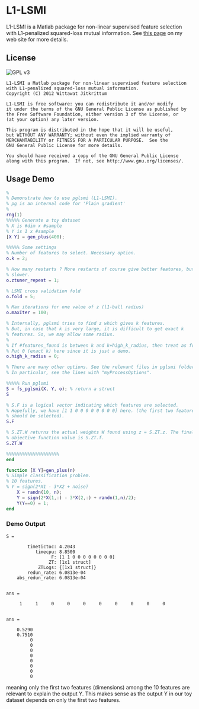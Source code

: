 # L1-LSMI

L1-LSMI is a Matlab package for non-linear supervised feature selection 
with L1-penalized squared-loss mutual information. See [this
page](http://wittawat.com/pages/l1lsmi.html) on my web site for more details.

## License 
![GPL v3](http://www.gnu.org/graphics/gplv3-127x51.png "GPL v3")

    L1-LSMI a Matlab package for non-linear supervised feature selection 
    with L1-penalized squared-loss mutual information.
    Copyright (C) 2012 Wittawat Jitkrittum

    L1-LSMI is free software: you can redistribute it and/or modify
    it under the terms of the GNU General Public License as published by
    the Free Software Foundation, either version 3 of the License, or
    (at your option) any later version.

    This program is distributed in the hope that it will be useful,
    but WITHOUT ANY WARRANTY; without even the implied warranty of
    MERCHANTABILITY or FITNESS FOR A PARTICULAR PURPOSE.  See the
    GNU General Public License for more details.

    You should have received a copy of the GNU General Public License
    along with this program.  If not, see http://www.gnu.org/licenses/.

## Usage Demo 

```matlab
%
% Demonstrate how to use pglsmi (L1-LSMI).
% pg is an internal code for 'Plain gradient'
%
rng(1)
%%%%% Generate a toy dataset
% X is #dim x #sample
% Y is 1 x #sample
[X Y] = gen_plus(400);

%%%%% Some settings
% Number of features to select. Necessary option.
o.k = 2;

% How many restarts ? More restarts of course give better features, but
% slower.
o.ztuner_repeat = 1;

% LSMI cross validation fold
o.fold = 5; 

% Max iterations for one value of z (l1-ball radius)
o.maxIter = 100;

% Internally, pglsmi tries to find z which gives k features.
% But, in case that k is very large, it is difficult to get exact k
% features. So, we may allow some radius.
% 
% If #features_found is between k and k+high_k_radius, then treat as found.
% Put 0 (exact k) here since it is just a demo. 
o.high_k_radius = 0; 

% There are many other options. See the relevant files in pglsmi folder.
% In particular, see the lines with "myProcessOptions".

%%%%% Run pglsmi
S = fs_pglsmi(X, Y, o); % return a struct 
S

% S.F is a logical vector indicating which features are selected.
% Hopefully, we have [1 1 0 0 0 0 0 0 0 0] here. (the first two features 
% should be selected).
S.F

% S.ZT.W returns the actual weights W found using z = S.ZT.z. The final
% objective function value is S.ZT.f.
S.ZT.W

%%%%%%%%%%%%%%%%%%%%
end

function [X Y]=gen_plus(n)
% Simple classification problem.    
% 10 features.
% Y = sign(2*X1 - 3*X2 + noise)
    X = randn(10, n);
    Y = sign(2*X(1,:) - 3*X(2,:) + randn(1,n)/2);
    Y(Y==0) = 1;
end

```

### Demo Output 
    S = 

            timetictoc: 4.2043
               timecpu: 8.8500
                     F: [1 1 0 0 0 0 0 0 0 0]
                    ZT: [1x1 struct]
                ZTLogs: {[1x1 struct]}
            redun_rate: 6.0813e-04
        abs_redun_rate: 6.0813e-04


    ans =

         1     1     0     0     0     0     0     0     0     0


    ans =

        0.5290
        0.7510
             0
             0
             0
             0
             0
             0
             0
             0

meaning only the first two features (dimensions) among the 10 features are 
relevant to explain the output Y. This makes sense as the output Y in our toy 
dataset depends on only the first two features.



